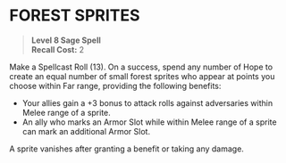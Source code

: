 ﻿# FOREST SPRITES

> **Level 8 Sage Spell**  
> **Recall Cost:** 2

Make a Spellcast Roll (13). On a success, spend any number of Hope to create an equal number of small forest sprites who appear at points you choose within Far range, providing the following benefits:

- Your allies gain a +3 bonus to attack rolls against adversaries within Melee range of a sprite.
- An ally who marks an Armor Slot while within Melee range of a sprite can mark an additional Armor Slot.

A sprite vanishes after granting a benefit or taking any damage.
